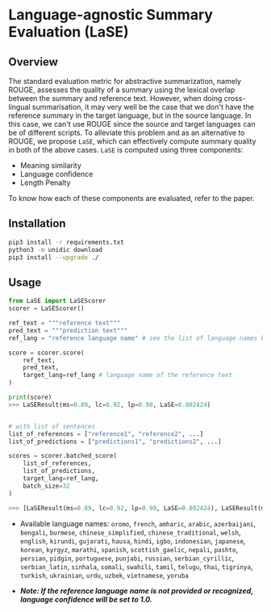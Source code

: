 # Language-agnostic Summary Evaluation (LaSE)

## Overview

The standard evaluation metric for abstractive summarization, namely ROUGE, assesses the quality of a summary using the lexical overlap between the summary and reference text. However, when doing cross-lingual summarisation, it may very well be the case that we don't have the reference summary in the target language, but in the source language. In this case, we can't use ROUGE since the source and target languages can be of different scripts. To alleviate this problem and as an alternative to ROUGE, we propose `LaSE`, which can effectively compute summary quality in both of the above cases. `LaSE` is computed using three components:

* Meaning similarity
* Language confidence
* Length Penalty

To know how each of these components are evaluated, refer to the paper.

## Installation

```bash
pip3 install -r requirements.txt
python3 -m unidic download
pip3 install --upgrade ./
```

## Usage

```python
from LaSE import LaSEScorer 
scorer = LaSEScorer()

ref_text = """reference text"""
pred_text = """prediction text"""
ref_lang = "reference language name" # see the list of language names below

score = scorer.score(
    ref_text,
    pred_text,
    target_lang=ref_lang # language name of the reference text
)

print(score)
>>> LaSEResult(ms=0.89, lc=0.92, lp=0.98, LaSE=0.802424)


# with list of sentences
list_of_references = ["reference1", "reference2", ...]
list_of_predictions = ["predictions1", "predictions2", ...]

scores = scorer.batched_score(
    list_of_references,
    list_of_predictions,
    target_lang=ref_lang,
    batch_size=32
)

>>> [LaSEResult(ms=0.89, lc=0.92, lp=0.98, LaSE=0.802424), LaSEResult(ms=0.89, lc=0.92, lp=0.98, LaSE=0.802424), ...] 

```

* Available language names: `oromo`, `french`, `amharic`, `arabic`, `azerbaijani`, `bengali`, `burmese`, `chinese_simplified`, `chinese_traditional`, `welsh`, `english`, `kirundi`, `gujarati`, `hausa`, `hindi`, `igbo`, `indonesian`, `japanese`, `korean`, `kyrgyz`, `marathi`, `spanish`, `scottish_gaelic`, `nepali`, `pashto`, `persian`, `pidgin`, `portuguese`, `punjabi`, `russian`, `serbian_cyrillic`, `serbian_latin`, `sinhala`, `somali`, `swahili`, `tamil`, `telugu`, `thai`, `tigrinya`, `turkish`, `ukrainian`, `urdu`, `uzbek`, `vietnamese`, `yoruba`
  

* ***Note: If the reference language name is not provided or recognized, language confidence will be set to 1.0.***
